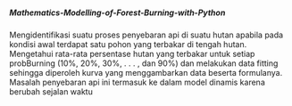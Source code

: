 ##### Mathematics-Modelling-of-Forest-Burning-with-Python

Mengidentifikasi suatu proses penyebaran api di suatu hutan apabila pada kondisi awal terdapat satu pohon yang terbakar di tengah hutan.
Mengetahui rata-rata persentase hutan yang terbakar untuk setiap probBurning (10%, 20%, 30%, . . . , dan 90%) dan melakukan data fitting sehingga diperoleh kurva yang menggambarkan data beserta formulanya.
Masalah penyebaran api ini termasuk ke dalam model dinamis karena berubah sejalan waktu
